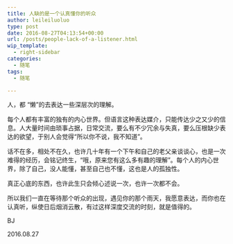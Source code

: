 ```yaml
---
title: 人缺的是一个认真懂你的听众
author: leileiluoluo
type: post
date: 2016-08-27T04:13:54+00:00
url: /posts/people-lack-of-a-listener.html
wip_template:
  - right-sidebar
categories:
  - 随笔
tags:
  - 随笔

---
```

人，都 “懒”的去表达一些深层次的理解。 

每个人都有丰富的独有的内心世界。但语言这种表达媒介，只能传达少之又少的信息。人大量时间由琐事占据，日常交流，要么有不少冗余与失真，要么压根缺少表达的欲望，于别人会觉得“所以你不说，我不知道”。

话不在多，相处不在久，也许几十年有一个下午和自己的老父亲谈谈心，也是一次难得的经历，会铭记终生，“哦，原来您有这么多有趣的理解”。每个人的内心世界，除了自己，没人能懂，甚至自己也不懂，这也是人的孤独性。 

真正心底的东西，也许此生只会倾心述说一次，也许一次都不会。

所以我们一直在等待那个听众的出现，遇见你的那个雨天，我愿意表达，而你也在认真听，纵使日后烟消云散，有过这样深度交流的时刻，就是值得的。

BJ
  
2016.08.27